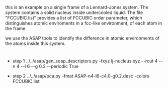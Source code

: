 this is an example on a single frame of a Lennard-Jones system. The system contains a solid nucleus inside undercooled liquid. The file "FCCUBIC.list" provides a list of FCCUBIC order parameter, which distinguishes atomic enviroments in a fcc-like environment, of each atom in the frame.
 
we use the ASAP tools to identify the difference in atomic environments of the atoms inside this system.

#
* step 1
../../asap/gen_soap_descriptors.py -fxyz lj-nucleus.xyz --rcut 4 --n 4 --l 6 --g 0.2 --periodic True

* step 2
../../asap/pca.py -fmat ASAP-n4-l6-c4.0-g0.2.desc -colors FCCUBIC.list
